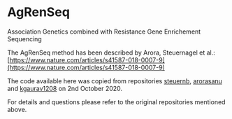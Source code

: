 # AgRenSeq

Association Genetics combined with Resistance Gene Enrichement Sequencing

The AgRenSeq method has been described by Arora, Steuernagel et al.: [https://www.nature.com/articles/s41587-018-0007-9](https://www.nature.com/articles/s41587-018-0007-9)

The code available here was copied from repositories [steuernb](https://github.com/steuernb/AgRenSeq), [arorasanu](https://github.com/arorasanu/KASPTree) and [kgaurav1208](https://github.com/kgaurav1208/AgRenSeq_GLM) on 2nd October 2020. 

For details and questions please refer to the original repositories mentioned above.
